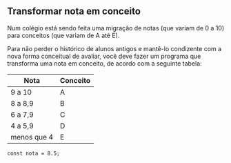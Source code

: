 
## Transformar nota em conceito 

Num colégio está sendo feita uma migração de notas (que variam de 0 a 10) para conceitos (que variam de A até E).

Para não perder o histórico de alunos antigos e mantê-lo condizente com a nova forma conceitual de avaliar, você deve fazer um programa que transforma uma nota em conceito, de acordo com a seguinte tabela:

| Nota | Conceito |
| --- | --- | 
| 9 a 10 | A |
| 8 a 8,9 | B |
| 6 a 7,9 | C |
| 4 a 5,9 | D |
| menos que 4 | E |


```javascript=
const nota = 8.5;
```

